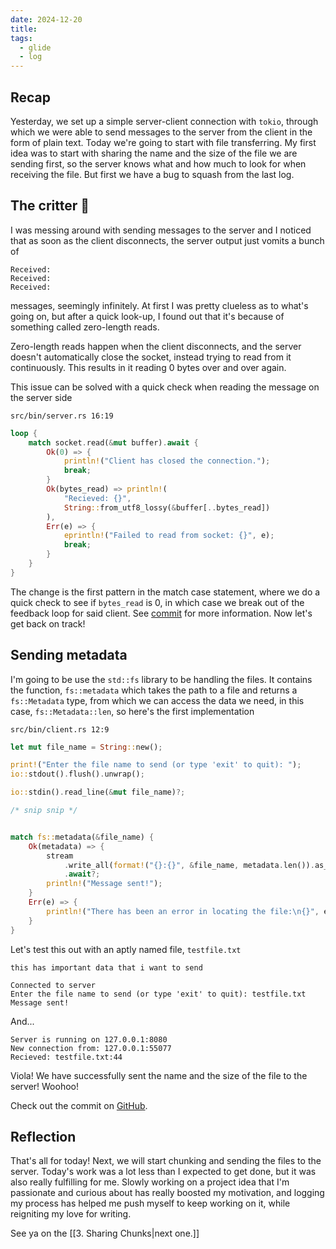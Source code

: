 ```yaml
---
date: 2024-12-20
title: 
tags:
  - glide
  - log
---
```

## Recap
Yesterday, we set up a simple server-client connection with `tokio`, through which we were able to send messages to the server from the client in the form of plain text. Today we're going to start with file transferring. My first idea was to start with sharing the name and the size of the file we are sending first, so the server knows what and how much to look for when receiving the file. But first we have a bug to squash from the last log.

## The critter 🐛
I was messing around with sending messages to the server and I noticed that as soon as the client disconnects, the server output just vomits a bunch of 
```
Received:
Received:
Received:
```
messages, seemingly infinitely. At first I was pretty clueless as to what's going on, but after a quick look-up, I found out that it's because of something called zero-length reads. 

Zero-length reads happen when the client disconnects, and the server doesn't automatically close the socket, instead trying to read from it continuously. This results in it reading 0 bytes over and over again. 

This issue can be solved with a quick check when reading the message on the server side

`src/bin/server.rs 16:19`
```rust
loop {
	match socket.read(&mut buffer).await {
		Ok(0) => {
			println!("Client has closed the connection.");
			break;
		}
		Ok(bytes_read) => println!(
			"Recieved: {}",
			String::from_utf8_lossy(&buffer[..bytes_read])
		),
		Err(e) => {
			eprintln!("Failed to read from socket: {}", e);
			break;
		}
	}
}
```

The change is the first pattern in the match case statement, where we do a quick check to see if `bytes_read` is 0, in which case we break out of the feedback loop for said client. See [commit](https://github.com/ngpal/file-transfer/commit/8a334d138e7ea31e42bb80a64c570690c3b07229) for more information. Now let's get back on track!

## Sending metadata
I'm going to be use the `std::fs` library to be handling the files. It contains the function, `fs::metadata` which takes the path to a file and returns a `fs::Metadata` type, from which we can access the data we need, in this case, `fs::Metadata::len`, so here's the first implementation

`src/bin/client.rs 12:9`
```rust
let mut file_name = String::new();

print!("Enter the file name to send (or type 'exit' to quit): ");
io::stdout().flush().unwrap();

io::stdin().read_line(&mut file_name)?;

/* snip snip */


match fs::metadata(&file_name) {
	Ok(metadata) => {
		stream
			.write_all(format!("{}:{}", &file_name, metadata.len()).as_bytes())
			.await?;
		println!("Message sent!");
	}
	Err(e) => {
		println!("There has been an error in locating the file:\n{}", e);
	}
}
```

Let's test this out with an aptly named file,
`testfile.txt`
```plaintext
this has important data that i want to send
```

```Client log
Connected to server
Enter the file name to send (or type 'exit' to quit): testfile.txt
Message sent!
```

And...
```
Server is running on 127.0.0.1:8080
New connection from: 127.0.0.1:55077
Recieved: testfile.txt:44
```

Viola! We have successfully sent the name and the size of the file to the server! Woohoo!

Check out the commit on [GitHub](https://github.com/ngpal/file-transfer/commit/7cfddc5192c841680df111ffc293ac78280f1bb9).
## Reflection
That's all for today! Next, we will start chunking and sending the files to the server. Today's work was a lot less than I expected to get done, but it was also really fulfilling for me. Slowly working on a project idea that I'm passionate and curious about has really boosted my motivation, and logging my process has helped me push myself to keep working on it, while reigniting my love for writing. 

See ya on the [[3. Sharing Chunks|next one.]]
